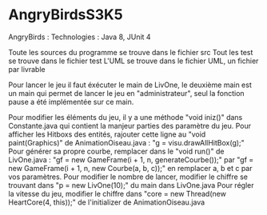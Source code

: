 # AngryBirdsS3K5

AngryBirds : Technologies : Java 8, JUnit 4

Toute les sources du programme se trouve dans le fichier src
Tout les test se trouve dans le fichier test
L'UML se trouve dans le fichier UML, un fichier par livrable

Pour lancer le jeu il faut éxécuter le main de LivOne, le deuxième main est un main qui permet de lancer le jeu en "administrateur", seul la fonction pause a été implémentée sur ce main.

Pour modifier les éléments du jeu, il y a une méthode "void iniz()" dans Constante.java qui contient la manjeur parties des paramètre du jeu.
Pour afficher les Hitboxs des entités, rajouter cette ligne au "void paint(Graphics)" de AnimationOiseau.java : "g = visu.drawAllHitBox(g);"
Pour générer sa propre courbe, remplacer dans le "void run()" de LivOne.java : "gf = new GameFrame(i + 1, n, generateCourbe());" par "gf = new GameFrame(i + 1, n, new Courbe(a, b, c));" en remplacer a, b et c par vos paramètres.
Pour modifier le nombre de lancer, modifier le chiffre se trouvant dans "p = new LivOne(10);" du main dans LivOne.java
Pour régler la vitesse du jeu, modifier le chiffre dans "core = new Thread(new HeartCore(4, this));" de l'initializer de AnimationOiseau.java


